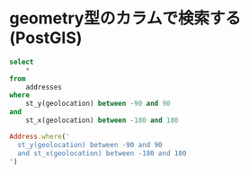 # geometry型のカラムで検索する (PostGIS)

```sql
select
    *
from
    addresses
where
    st_y(geolocation) between -90 and 90
and
    st_x(geolocation) between -180 and 180
```

```ruby
Address.where('
  st_y(geolocation) between -90 and 90
  and st_x(geolocation) between -180 and 180
')
```

